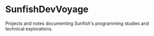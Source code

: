 # SunfishDevVoyage
Projects and notes documenting Sunfish's programming studies and technical explorations.
